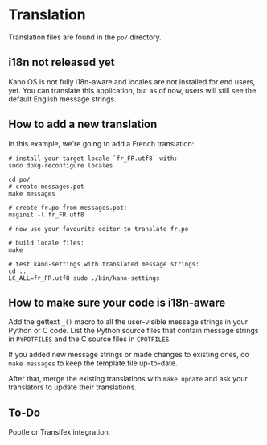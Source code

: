# Translation

Translation files are found in the `po/` directory.

## i18n not released yet

Kano OS is not fully i18n-aware and locales are not installed for end users, yet. You can translate this application, but as of now, users will still see the default English message strings.

## How to add a new translation

In this example, we're going to add a French translation:

    # install your target locale `fr_FR.utf8` with:
    sudo dpkg-reconfigure locales
    
    cd po/
    # create messages.pot
    make messages
    
    # create fr.po from messages.pot:
    msginit -l fr_FR.utf8
    
    # now use your favourite editor to translate fr.po
    
    # build locale files:
    make
    
    # test kano-settings with translated message strings:
    cd ..
    LC_ALL=fr_FR.utf8 sudo ./bin/kano-settings

## How to make sure your code is i18n-aware

Add the gettext `_()` macro to all the user-visible message strings in your Python or C code. List the Python source files that contain message strings in `PYPOTFILES` and the C source files in `CPOTFILES`.

If you added new message strings or made changes to existing ones, do `make messages` to keep the template file up-to-date.

After that, merge the existing translations with `make update` and ask your translators to update their translations.

## To-Do

Pootle or Transifex integration.
